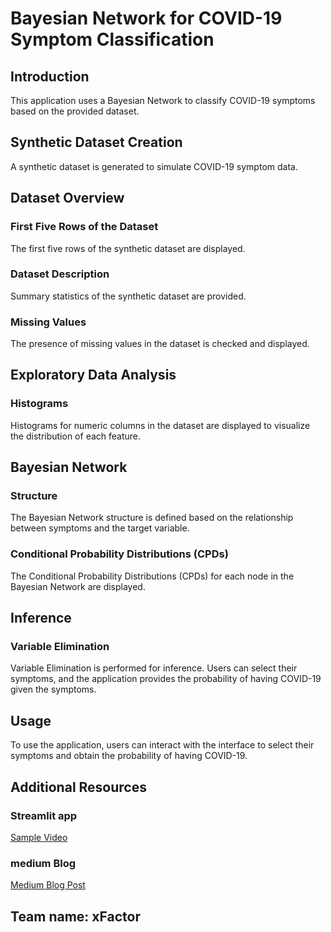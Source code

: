 # Bayesian Network for COVID-19 Symptom Classification

## Introduction
This application uses a Bayesian Network to classify COVID-19 symptoms based on the provided dataset.

## Synthetic Dataset Creation
A synthetic dataset is generated to simulate COVID-19 symptom data.

## Dataset Overview
### First Five Rows of the Dataset
The first five rows of the synthetic dataset are displayed.

### Dataset Description
Summary statistics of the synthetic dataset are provided.

### Missing Values
The presence of missing values in the dataset is checked and displayed.

## Exploratory Data Analysis
### Histograms
Histograms for numeric columns in the dataset are displayed to visualize the distribution of each feature.

## Bayesian Network
### Structure
The Bayesian Network structure is defined based on the relationship between symptoms and the target variable.

### Conditional Probability Distributions (CPDs)
The Conditional Probability Distributions (CPDs) for each node in the Bayesian Network are displayed.

## Inference
### Variable Elimination
Variable Elimination is performed for inference. Users can select their symptoms, and the application provides the probability of having COVID-19 given the symptoms.

## Usage
To use the application, users can interact with the interface to select their symptoms and obtain the probability of having COVID-19.

## Additional Resources

### Streamlit app
[Sample Video](https://drive.google.com/file/d/1-hA7wJvHQpIye5pxC9UzpJkt_oA_4gbL/view?usp=drive_link)

### medium Blog
[Medium Blog Post](https://medium.com/@ranjithkumar_22aib27/navigating-uncertainty-bayesian-networks-for-covid-19-symptom-classification-92ffb354ad30)

## Team name: xFactor
